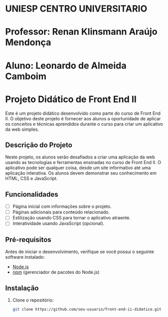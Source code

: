 # UNIESP CENTRO UNIVERSITARIO
# Professor: Renan Klinsmann Araújo Mendonça
# Aluno: Leonardo de Almeida Camboim
# Projeto Didático de Front End II

Este é um projeto didático desenvolvido como parte do curso de Front End II. O objetivo deste projeto é fornecer aos alunos a oportunidade de aplicar os conceitos e técnicas aprendidos durante o curso para criar um aplicativo da web simples.

## Descrição do Projeto

Neste projeto, os alunos serão desafiados a criar uma aplicação da web usando as tecnologias e ferramentas ensinadas no curso de Front End II. O aplicativo pode ser qualquer coisa, desde um site informativo até uma aplicação interativa. Os alunos devem demonstrar seu conhecimento em HTML, CSS e JavaScript.

## Funcionalidades

- [ ] Página inicial com informações sobre o projeto.
- [ ] Páginas adicionais para conteúdo relacionado.
- [ ] Estilização usando CSS para tornar o aplicativo atraente.
- [ ] Interatividade usando JavaScript (opcional).

## Pré-requisitos

Antes de iniciar o desenvolvimento, verifique se você possui o seguinte software instalado:

- [Node.js](https://nodejs.org/)
- [npm](https://www.npmjs.com/) (gerenciador de pacotes do Node.js)

## Instalação

1. Clone o repositório:

   ```bash
   git clone https://github.com/seu-usuario/front-end-ii-didatico.git
